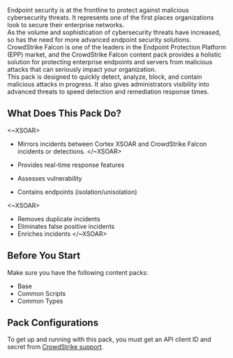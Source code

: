 Endpoint security is at the frontline to protect against malicious cybersecurity threats. It represents one of the first places organizations look to secure their enterprise networks.  
As the volume and sophistication of cybersecurity threats have increased, so has the need for more advanced endpoint security solutions.  
CrowdStrike Falcon is one of the leaders in the Endpoint Protection Platform (EPP) market, and the CrowdStrike Falcon content pack provides a holistic solution for protecting enterprise endpoints and servers from malicious attacks that can seriously impact your organization.  
This pack is designed to quickly detect, analyze, block, and contain malicious attacks in progress. It also gives administrators visibility into advanced threats to speed detection and remediation response times.  

## What Does This Pack Do?

<~XSOAR>

- Mirrors incidents between Cortex XSOAR and CrowdStrike Falcon incidents or detections.
</~XSOAR>

- Provides real-time response features
- Assesses vulnerability
- Contains endpoints (isolation/unisolation)

<~XSOAR>

- Removes duplicate incidents
- Eliminates false positive incidents
- Enriches incidents
</~XSOAR>

## Before You Start

Make sure you have the following content packs:

- Base
- Common Scripts
- Common Types

## Pack Configurations

To get up and running with this pack, you must get an API client ID and secret from [CrowdStrike support](mailto:support@crowdstrike.com).
